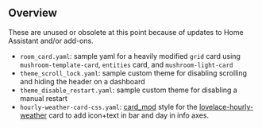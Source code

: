 ## Overview
These are unused or obsolete at this point because of updates to Home Assistant and/or add-ons.

+ `room_card.yaml`: sample yaml for a heavily modified `grid` card using `mushroom-template-card`, `entities` card, and `mushroom-light-card`
+ `theme_scroll_lock.yaml`: sample custom theme for disabling scrolling and hiding the header on a dashboard
+ `theme_disable_restart.yaml`: sample custom theme for disabling a manual restart
+ `hourly-weather-card-css.yaml`: [card_mod](https://github.com/thomasloven/lovelace-card-mod) style for the [lovelace-hourly-weather](https://github.com/decompil3d/lovelace-hourly-weather) card to add icon+text in bar and day in info axes.
